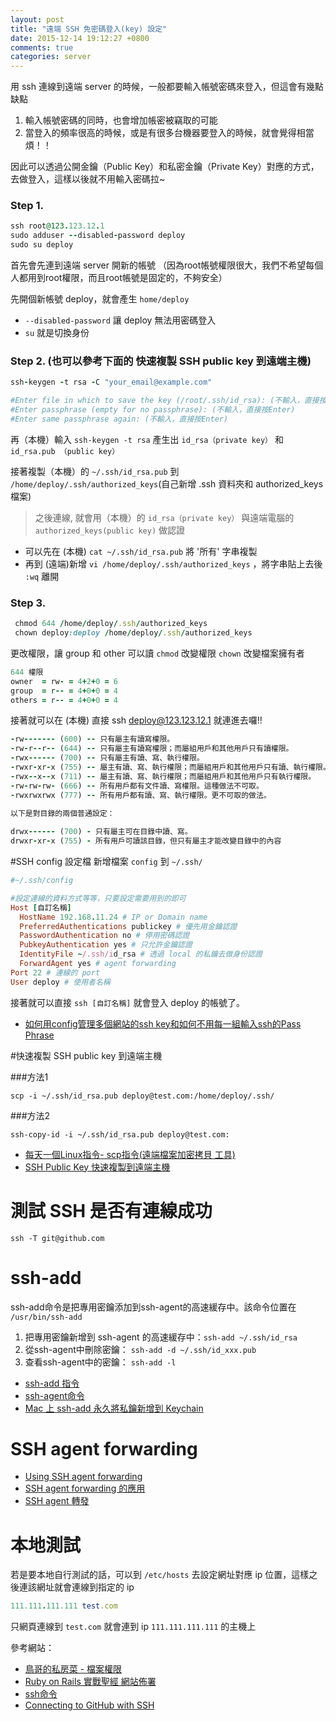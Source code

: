 ```yaml
---
layout: post
title: "遠端 SSH 免密碼登入(key) 設定"
date: 2015-12-14 19:12:27 +0800
comments: true
categories: server
---
```


用 ssh 連線到遠端 server 的時候，一般都要輸入帳號密碼來登入，但這會有幾點缺點

1. 輸入帳號密碼的同時，也會增加帳密被竊取的可能
2. 當登入的頻率很高的時候，或是有很多台機器要登入的時候，就會覺得相當煩！！

因此可以透過公開金鑰（Public Key）和私密金鑰（Private Key）對應的方式，去做登入，這樣以後就不用輸入密碼拉~

<!-- more -->

### Step 1.

```ruby
ssh root@123.123.12.1
sudo adduser --disabled-password deploy
sudo su deploy
```
首先會先連到遠端 server 開新的帳號
（因為root帳號權限很大，我們不希望每個人都用到root權限，而且root帳號是固定的，不夠安全）

先開個新帳號 deploy，就會產生 `home/deploy`

*	`--disabled-password` 讓 deploy 無法用密碼登入
*	`su` 就是切換身份

### Step 2. (也可以參考下面的 快速複製 SSH public key 到遠端主機)

```ruby
ssh-keygen -t rsa -C "your_email@example.com"

#Enter file in which to save the key (/root/.ssh/id_rsa): (不輸入，直接按Enter)
#Enter passphrase (empty for no passphrase): (不輸入，直接按Enter)
#Enter same passphrase again: (不輸入，直接按Enter)
```
再（本機）輸入 `ssh-keygen -t rsa` 產生出 `id_rsa（private key）` 和 `id_rsa.pub （public key）`

接著複製（本機）的 `~/.ssh/id_rsa.pub` 到 `/home/deploy/.ssh/authorized_keys`(自己新增 .ssh 資料夾和 authorized_keys 檔案)

>之後連線, 就會用（本機）的 `id_rsa（private key）` 與遠端電腦的 `authorized_keys(public key)` 做認證

* 可以先在 (本機) `cat ~/.ssh/id_rsa.pub` 將 '所有' 字串複製
* 再到 (遠端)新增 `vi /home/deploy/.ssh/authorized_keys` ，將字串貼上去後 `:wq` 離開

### Step 3.

```ruby
 chmod 644 /home/deploy/.ssh/authorized_keys
 chown deploy:deploy /home/deploy/.ssh/authorized_keys
```
更改權限，讓 group 和 other 可以讀
`chmod` 改變權限
`chown` 改變檔案擁有者

```ruby
644 權限
owner  = rw- = 4+2+0 = 6
group  = r-- = 4+0+0 = 4
others = r-- = 4+0+0 = 4
```

接著就可以在 (本機) 直接  ssh deploy@123.123.12.1 就連進去囉!!


```ruby
-rw------- (600) -- 只有屬主有讀寫權限。
-rw-r--r-- (644) -- 只有屬主有讀寫權限；而屬組用戶和其他用戶只有讀權限。
-rwx------ (700) -- 只有屬主有讀、寫、執行權限。
-rwxr-xr-x (755) -- 屬主有讀、寫、執行權限；而屬組用戶和其他用戶只有讀、執行權限。
-rwx--x--x (711) -- 屬主有讀、寫、執行權限；而屬組用戶和其他用戶只有執行權限。
-rw-rw-rw- (666) -- 所有用戶都有文件讀、寫權限。這種做法不可取。
-rwxrwxrwx (777) -- 所有用戶都有讀、寫、執行權限。更不可取的做法。
 
以下是對目錄的兩個普通設定：

drwx------ (700) - 只有屬主可在目錄中讀、寫。
drwxr-xr-x (755) - 所有用戶可讀該目錄，但只有屬主才能改變目錄中的內容
```

#SSH config 設定檔
新增檔案 `config` 到 `~/.ssh/`

```ruby
#~/.ssh/config

#設定連線的資料方式等等，只要設定需要用到的即可
Host [自訂名稱]
  HostName 192.168.11.24 # IP or Domain name
  PreferredAuthentications publickey # 優先用金鑰認證
  PasswordAuthentication no # 停用密碼認證
  PubkeyAuthentication yes # 只允許金鑰認證
  IdentityFile ~/.ssh/id_rsa # 透過 local 的私鑰去做身份認證
  ForwardAgent yes # agent forwarding
Port 22 # 連線的 port
User deploy # 使用者名稱
```

接著就可以直接 `ssh [自訂名稱]` 就會登入 deploy 的帳號了。

* [如何用config管理多個網站的ssh key和如何不用每一組輸入ssh的Pass Phrase](http://blog.alantsai.net/2016/03/ssh-config-ssh-agent-passphrase-management.html#WizKMOutline_1457361341463918)

#快速複製 SSH public key 到遠端主機

###方法1

```
scp -i ~/.ssh/id_rsa.pub deploy@test.com:/home/deploy/.ssh/
```
###方法2

```
ssh-copy-id -i ~/.ssh/id_rsa.pub deploy@test.com:
```

* [每天一個Linux指令- scp指令(遠端檔案加密拷貝 工具)](http://jashliao.pixnet.net/blog/post/164556993-%E6%AF%8F%E5%A4%A9%E4%B8%80%E5%80%8Blinux%E6%8C%87%E4%BB%A4--scp%E6%8C%87%E4%BB%A4%28%E9%81%A0%E7%AB%AF%E6%AA%94%E6%A1%88%E5%8A%A0%E5%AF%86%E6%8B%B7%E8%B2%9D-)
* [SSH Public Key 快速複製到遠端主機](https://blog.longwin.com.tw/2011/03/ssh-public-key-copy-2011/)

# 測試 SSH 是否有連線成功

```
ssh -T git@github.com
```

# ssh-add

ssh-add命令是把專用密鑰添加到ssh-agent的高速緩存中。該命令位置在 `/usr/bin/ssh-add`

1. 把專用密鑰新增到 ssh-agent 的高速緩存中：`ssh-add ~/.ssh/id_rsa`
2. 從ssh-agent中刪除密鑰： `ssh-add -d ~/.ssh/id_xxx.pub`
3. 查看ssh-agent中的密鑰： `ssh-add -l`

* [ssh-add 指令](http://man.linuxde.net/ssh-add)
* [ssh-agent命令](http://man.linuxde.net/ssh-agent)
* [Mac 上 ssh-add 永久將私鑰新增到 Keychain](http://icodeyou.com/2016/01/17/ssh-add-mac/)

# SSH agent forwarding  

* [Using SSH agent forwarding](https://developer.github.com/guides/using-ssh-agent-forwarding/)
* [SSH agent forwarding 的應用](https://ihower.tw/blog/archives/7837)
* [SSH agent 轉發](http://wiki.jikexueyuan.com/project/github-developer-guides/using-ssh-agent.html)

# 本地測試
若是要本地自行測試的話，可以到 `/etc/hosts` 去設定網址對應 ip 位置，這樣之後連該網址就會連線到指定的 ip

```ruby
111.111.111.111 test.com
```

只網頁連線到 `test.com` 就會連到 ip `111.111.111.111` 的主機上

參考網站：

* [鳥哥的私房菜 - 檔案權限](http://linux.vbird.org/linux_basic/0210filepermission.php#chmod)
* [Ruby on Rails 實戰聖經 網站佈署](https://ihower.tw/rails/deployment.html)
* [ssh命令](http://man.linuxde.net/ssh)
* [Connecting to GitHub with SSH](https://help.github.com/articles/connecting-to-github-with-ssh/)

